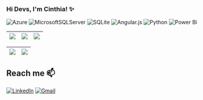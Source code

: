 ### Hi Devs, I'm Cinthia! ✨ 

![Azure](https://img.shields.io/badge/azure-%230072C6.svg?style=for-the-badge&logo=microsoftazure&logoColor=white)
![MicrosoftSQLServer](https://img.shields.io/badge/Microsoft%20SQL%20Server-CC2927?style=for-the-badge&logo=microsoft%20sql%20server&logoColor=white)
![SQLite](https://img.shields.io/badge/sqlite-%2307405e.svg?style=for-the-badge&logo=sqlite&logoColor=white)
![Angular.js](https://img.shields.io/badge/angular.js-%23E23237.svg?style=for-the-badge&logo=angularjs&logoColor=white)
![Python](https://img.shields.io/badge/python-3670A0?style=for-the-badge&logo=python&logoColor=ffdd54)
![Power Bi](https://img.shields.io/badge/power_bi-F2C811?style=for-the-badge&logo=powerbi&logoColor=black)

| ![](http://github-profile-summary-cards.vercel.app/api/cards/stats?username=CinthiaBezerraSouza&theme=nord_dark) | ![](http://github-profile-summary-cards.vercel.app/api/cards/repos-per-language?username=CinthiaBezerraSouza&hide=Html&theme=nord_dark) | ![](http://github-profile-summary-cards.vercel.app/api/cards/most-commit-language?username=CinthiaBezerraSouza&theme=nord_dark) |
| :-: | :-: | :-: |

| ![](http://github-profile-summary-cards.vercel.app/api/cards/profile-details?username=CinthiaBezerraSouza&theme=nord_dark) | ![](https://github-readme-streak-stats.herokuapp.com/?user=CinthiaBezerraSouza&hide_border=true&date_format=M%20j%5B%2C%20Y%5D&background=2D3742&stroke=2D3742&ring=6bbbca&fire=6bbbca&currStreakNum=fff&sideNums=6bbbca&currStreakLabel=6bbbca&sideLabels=fff&dates=fff) |
| :-: | :-: |
  


## Reach me 📫 
[![LinkedIn](https://img.shields.io/badge/LinkedIn-0077B5?style=for-the-badge&logo=linkedin&logoColor=white)](https://www.linkedin.com/in/cinthiabsouza1997/) 
[![Gmail](https://img.shields.io/badge/-cinthiasouza@uni9.edu.br-D14836?style=for-the-badge&logo=gmail&logoColor=white&link=mailto:cinthiasouza@uni9.edu.br)](mailto:cinthiasouza@uni9.edu.br)
